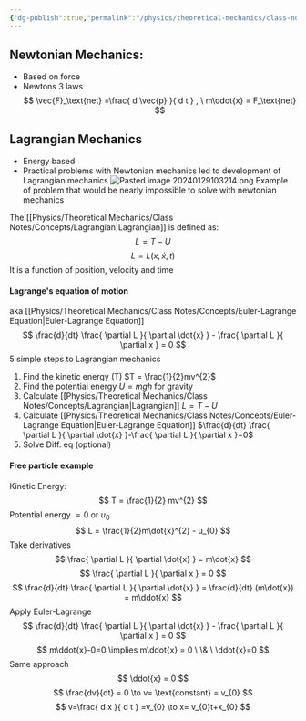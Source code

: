 ```yaml
---
{"dg-publish":true,"permalink":"/physics/theoretical-mechanics/class-notes/2024-01-23-lagrangian-mechanics/"}
---
```


## Newtonian Mechanics:
- Based on force
- Newtons 3 laws
$$
\vec{F}_\text{net} =\frac{ d \vec{p} }{ d t }  , \ m\ddot{x} = F_\text{net}
$$
## Lagrangian Mechanics
- Energy based
- Practical problems with Newtonian mechanics led to development of Lagrangian mechanics
![Pasted image 20240129103214.png](/img/user/Attachments/Images/Pasted%20image%2020240129103214.png)
Example of problem that would be nearly impossible to solve with newtonian mechanics

The [[Physics/Theoretical Mechanics/Class Notes/Concepts/Lagrangian\|Lagrangian]] is defined as:
$$
L = T-U
$$
$$
L = L(x,\dot{x},t)
$$
It is a function of position, velocity and time 

#### Lagrange's equation of motion 
aka [[Physics/Theoretical Mechanics/Class Notes/Concepts/Euler-Lagrange Equation\|Euler-Lagrange Equation]]
$$
\frac{d}{dt} \frac{ \partial L }{ \partial \dot{x} } - \frac{ \partial L }{ \partial x }  = 0
$$
5 simple steps to Lagrangian mechanics 
1. Find the kinetic energy (T)
	$T = \frac{1}{2}mv^{2}$
2. Find the potential energy 
	$U=mgh$ for gravity
3. Calculate [[Physics/Theoretical Mechanics/Class Notes/Concepts/Lagrangian\|Lagrangian]]
	$L = T-U$
4. Calculate [[Physics/Theoretical Mechanics/Class Notes/Concepts/Euler-Lagrange Equation\|Euler-Lagrange Equation]]
	$\frac{d}{dt} \frac{ \partial L }{ \partial \dot{x} }-\frac{ \partial L }{ \partial x }=0$
5. Solve Diff. eq (optional)

#### Free particle example
Kinetic Energy: 
$$
T = \frac{1}{2} mv^{2} 
$$
Potential energy $= 0$ or $u_{0}$
$$
L = \frac{1}{2}m\dot{x}^{2} - u_{0}
$$
Take derivatives 
$$
\frac{ \partial L }{ \partial \dot{x} }  = m\dot{x}
$$
$$
\frac{ \partial L }{ \partial x }  = 0
$$
$$
\frac{d}{dt}  \frac{ \partial L }{ \partial \dot{x} }   = \frac{d}{dt} (m\dot{x}) = m\ddot{x}
$$
Apply Euler-Lagrange
$$
\frac{d}{dt} \frac{ \partial L }{ \partial \dot{x} } - \frac{ \partial L }{ \partial x } = 0 
$$
$$
m\ddot{x}-0=0 \implies m\ddot{x} = 0 \ \& \ \ddot{x}=0
$$
Same approach
$$
\ddot{x} = 0
$$
$$
\frac{dv}{dt} = 0 \to v= \text{constant} = v_{0}
$$
$$
v=\frac{ d x }{ d t } =v_{0} \to x= v_{0}t+x_{0}
$$

 